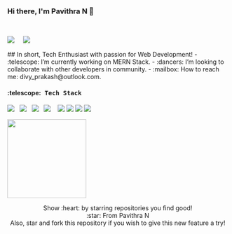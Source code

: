 ### Hi there, I'm Pavithra N :wave:
<br/>
<p>
<a href="https://www.linkedin.com/in/pavithra-npavi/"><img src="https://img.icons8.com/cute-clipart/64/000000/linkedin.png"/></a>&nbsp;&nbsp;&nbsp;&nbsp;
<a href="https://pavithra-npavi.github.io/"><img src="https://img.icons8.com/fluent/48/000000/domain.png"/></a>
<p/>
## In short, Tech Enthusiast with passion for Web Development!
- :telescope: I’m currently working on MERN Stack.
- :dancers: I’m looking to collaborate with other developers in community.
- :mailbox: How to reach me: divy_prakash@outlook.com.
<h4> :telescope:<samp> Tech Stack</samp></h4>
  <p >
 <img src="https://img.shields.io/badge/html5%20-%23e34f26.svg?&style=for-the-badge&logo=html5&logoColor=white" />&nbsp;&nbsp;
 <img src="https://img.shields.io/badge/css3%20-%231572B6.svg?&style=for-the-badge&logo=css3&logoColor=white" />&nbsp;&nbsp;
 <img src="https://img.shields.io/badge/javascript%20-%23F7DF1E.svg?&style=for-the-badge&logo=javascript&logoColor=white" />&nbsp;&nbsp;
 <img src="https://img.shields.io/badge/react%20-%2361DAFB.svg?&style=for-the-badge&logo=react&logoColor=white" />&nbsp;&nbsp;&nbsp;
 <img src="https://img.shields.io/badge/react%20redux%20-%23c21325.svg?&style=for-the-badge&logo=redux&logoColor=white" />
 <img src="https://img.shields.io/badge/mongodb%20-%23e34f26.svg?&style=for-the-badge&logo=mongodb&logoColor=white" />
 <img src="https://img.shields.io/badge/nodejs%20-%23e34f26.svg?&style=for-the-badge&logo=nodejs&logoColor=white" />
 <img src="https://img.shields.io/badge/Git%20-%23e34f26.svg?&style=for-the-badge&logo=git&logoColor=white" />&nbsp;&nbsp;
 </p>
<img height="180em" src="https://github-readme-stats.vercel.app/api?username=pavithra-npavi&show_icons=true&hide_border=true&&count_private=true&include_all_commits=true" />
<p align = "center">
  Show :heart: by starring repositories you find good! <br/>
:star: From Pavithra N <br/>
Also, star and fork this repository if you wish to give this new feature a try! <br/>
</p>

